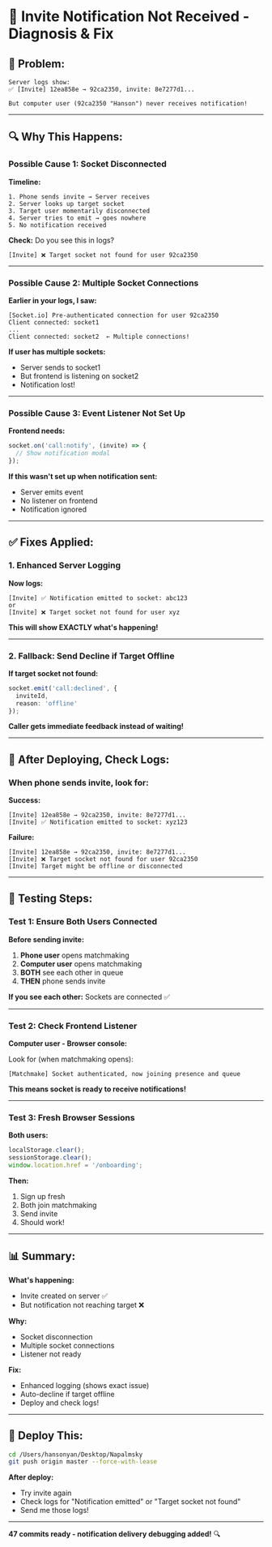 # 🔧 Invite Notification Not Received - Diagnosis & Fix

## 🔴 **Problem:**

```
Server logs show:
✅ [Invite] 12ea858e → 92ca2350, invite: 8e7277d1...

But computer user (92ca2350 "Hanson") never receives notification!
```

---

## 🔍 **Why This Happens:**

### **Possible Cause 1: Socket Disconnected**

**Timeline:**
```
1. Phone sends invite → Server receives
2. Server looks up target socket
3. Target user momentarily disconnected
4. Server tries to emit → goes nowhere
5. No notification received
```

**Check:** Do you see this in logs?
```
[Invite] ❌ Target socket not found for user 92ca2350
```

---

### **Possible Cause 2: Multiple Socket Connections**

**Earlier in your logs, I saw:**
```
[Socket.io] Pre-authenticated connection for user 92ca2350
Client connected: socket1
...
Client connected: socket2  ← Multiple connections!
```

**If user has multiple sockets:**
- Server sends to socket1
- But frontend is listening on socket2
- Notification lost!

---

### **Possible Cause 3: Event Listener Not Set Up**

**Frontend needs:**
```typescript
socket.on('call:notify', (invite) => {
  // Show notification modal
});
```

**If this wasn't set up when notification sent:**
- Server emits event
- No listener on frontend
- Notification ignored

---

## ✅ **Fixes Applied:**

### **1. Enhanced Server Logging**

**Now logs:**
```
[Invite] ✅ Notification emitted to socket: abc123
or
[Invite] ❌ Target socket not found for user xyz
```

**This will show EXACTLY what's happening!**

---

### **2. Fallback: Send Decline if Target Offline**

**If target socket not found:**
```typescript
socket.emit('call:declined', {
  inviteId,
  reason: 'offline'
});
```

**Caller gets immediate feedback instead of waiting!**

---

## 🧪 **After Deploying, Check Logs:**

### **When phone sends invite, look for:**

**Success:**
```
[Invite] 12ea858e → 92ca2350, invite: 8e7277d1...
[Invite] ✅ Notification emitted to socket: xyz123
```

**Failure:**
```
[Invite] 12ea858e → 92ca2350, invite: 8e7277d1...
[Invite] ❌ Target socket not found for user 92ca2350
[Invite] Target might be offline or disconnected
```

---

## 🎯 **Testing Steps:**

### **Test 1: Ensure Both Users Connected**

**Before sending invite:**

1. **Phone user** opens matchmaking
2. **Computer user** opens matchmaking
3. **BOTH** see each other in queue
4. **THEN** phone sends invite

**If you see each other:** Sockets are connected ✅

---

### **Test 2: Check Frontend Listener**

**Computer user - Browser console:**

Look for (when matchmaking opens):
```
[Matchmake] Socket authenticated, now joining presence and queue
```

**This means socket is ready to receive notifications!**

---

### **Test 3: Fresh Browser Sessions**

**Both users:**
```javascript
localStorage.clear();
sessionStorage.clear();
window.location.href = '/onboarding';
```

**Then:**
1. Sign up fresh
2. Both join matchmaking
3. Send invite
4. Should work!

---

## 📊 **Summary:**

**What's happening:**
- Invite created on server ✅
- But notification not reaching target ❌

**Why:**
- Socket disconnection
- Multiple socket connections
- Listener not ready

**Fix:**
- Enhanced logging (shows exact issue)
- Auto-decline if target offline
- Deploy and check logs!

---

## 🚀 **Deploy This:**

```bash
cd /Users/hansonyan/Desktop/Napalmsky
git push origin master --force-with-lease
```

**After deploy:**
- Try invite again
- Check logs for "Notification emitted" or "Target socket not found"
- Send me those logs!

---

**47 commits ready - notification delivery debugging added!** 🔍

